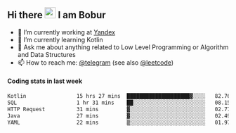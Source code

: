 ## Hi there <img src="https://media.giphy.com/media/hvRJCLFzcasrR4ia7z/giphy.gif" width="25px" height="25px"> I am Bobur

- 💼 I’m currently working at [Yandex](https://yandex.ru/)
- 🌱 I’m currently learning Kotlin
- 💬 Ask me about anything related to Low Level Programming or Algorithm and Data Structures
- 📫 How to reach me: [@telegram](https://t.me/octoant) (see also [@leetcode](https://leetcode.com/octoant/))    

#### Coding stats in last week

<!--START_SECTION:waka-->

```txt
Kotlin                15 hrs 27 mins  ████████████████████▓░░░░   82.76 %
SQL                   1 hr 31 mins    ██░░░░░░░░░░░░░░░░░░░░░░░   08.15 %
HTTP Request          31 mins         ▓░░░░░░░░░░░░░░░░░░░░░░░░   02.77 %
Java                  27 mins         ▓░░░░░░░░░░░░░░░░░░░░░░░░   02.49 %
YAML                  22 mins         ▒░░░░░░░░░░░░░░░░░░░░░░░░   01.97 %
```

<!--END_SECTION:waka-->
